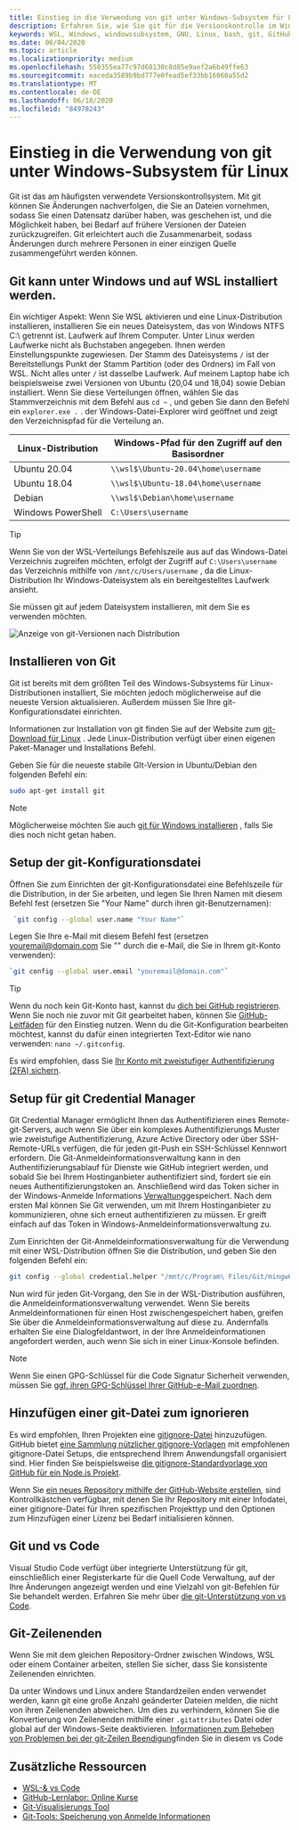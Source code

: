 ```yaml
---
title: Einstieg in die Verwendung von git unter Windows-Subsystem für Linux
description: Erfahren Sie, wie Sie git für die Versionskontrolle im Windows-Subsystem für Linux einrichten.
keywords: WSL, Windows, windowssubsystem, GNU, Linux, bash, git, GitHub, Versionskontrolle
ms.date: 06/04/2020
ms.topic: article
ms.localizationpriority: medium
ms.openlocfilehash: 550355ea77c97d68130c8d85e9aef2a6b49ffe63
ms.sourcegitcommit: eaceda3589b9bd777e0fead5ef33bb16060a55d2
ms.translationtype: MT
ms.contentlocale: de-DE
ms.lasthandoff: 06/18/2020
ms.locfileid: "84978243"
---
```

# <a name="get-started-using-git-on-windows-subsystem-for-linux"></a>Einstieg in die Verwendung von git unter Windows-Subsystem für Linux

Git ist das am häufigsten verwendete Versionskontrollsystem. Mit git können Sie Änderungen nachverfolgen, die Sie an Dateien vornehmen, sodass Sie einen Datensatz darüber haben, was geschehen ist, und die Möglichkeit haben, bei Bedarf auf frühere Versionen der Dateien zurückzugreifen. Git erleichtert auch die Zusammenarbeit, sodass Änderungen durch mehrere Personen in einer einzigen Quelle zusammengeführt werden können.

## <a name="git-can-be-installed-on-windows-and-on-wsl"></a>Git kann unter Windows und auf WSL installiert werden.

Ein wichtiger Aspekt: Wenn Sie WSL aktivieren und eine Linux-Distribution installieren, installieren Sie ein neues Dateisystem, das von Windows NTFS C:\ getrennt ist. Laufwerk auf Ihrem Computer. Unter Linux werden Laufwerke nicht als Buchstaben angegeben. Ihnen werden Einstellungspunkte zugewiesen. Der Stamm des Dateisystems `/` ist der Bereitstellungs Punkt der Stamm Partition (oder des Ordners) im Fall von WSL. Nicht alles unter `/` ist dasselbe Laufwerk. Auf meinem Laptop habe ich beispielsweise zwei Versionen von Ubuntu (20,04 und 18,04) sowie Debian installiert. Wenn Sie diese Verteilungen öffnen, wählen Sie das Stammverzeichnis mit dem Befehl aus `cd ~` , und geben Sie dann den Befehl ein `explorer.exe .` . der Windows-Datei-Explorer wird geöffnet und zeigt den Verzeichnispfad für die Verteilung an.

| Linux-Distribution | Windows-Pfad für den Zugriff auf den Basisordner |
| ----------- | ----------- |
| Ubuntu 20.04 | `\\wsl$\Ubuntu-20.04\home\username` |
| Ubuntu 18.04 | `\\wsl$\Ubuntu-18.04\home\username` |
| Debian | `\\wsl$\Debian\home\username` |
| Windows PowerShell | `C:\Users\username` |

> [!TIP]
> Wenn Sie von der WSL-Verteilungs Befehlszeile aus auf das Windows-Datei Verzeichnis zugreifen möchten, erfolgt der Zugriff auf `C:\Users\username` das Verzeichnis mithilfe von `/mnt/c/Users/username` , da die Linux-Distribution Ihr Windows-Dateisystem als ein bereitgestelltes Laufwerk ansieht.

Sie müssen git auf jedem Dateisystem installieren, mit dem Sie es verwenden möchten.

![Anzeige von git-Versionen nach Distribution](../media/git-versions.gif)

## <a name="installing-git"></a>Installieren von Git

Git ist bereits mit dem größten Teil des Windows-Subsystems für Linux-Distributionen installiert, Sie möchten jedoch möglicherweise auf die neueste Version aktualisieren. Außerdem müssen Sie Ihre git-Konfigurationsdatei einrichten.

Informationen zur Installation von git finden Sie auf der Website zum [git-Download für Linux](https://git-scm.com/download/linux) . Jede Linux-Distribution verfügt über einen eigenen Paket-Manager und Installations Befehl.

Geben Sie für die neueste stabile GIt-Version in Ubuntu/Debian den folgenden Befehl ein:

```bash
sudo apt-get install git
```

> [!NOTE]
> Möglicherweise möchten Sie auch [git für Windows installieren](https://git-scm.com/download/win) , falls Sie dies noch nicht getan haben.

## <a name="git-config-file-setup"></a>Setup der git-Konfigurationsdatei

Öffnen Sie zum Einrichten der git-Konfigurationsdatei eine Befehlszeile für die Distribution, in der Sie arbeiten, und legen Sie Ihren Namen mit diesem Befehl fest (ersetzen Sie "Your Name" durch ihren git-Benutzernamen):

```bash
 `git config --global user.name "Your Name"`
```

Legen Sie Ihre e-Mail mit diesem Befehl fest (ersetzen youremail@domain.com Sie "" durch die e-Mail, die Sie in Ihrem git-Konto verwenden):

```bash
`git config --global user.email "youremail@domain.com"`
```

> [!TIP]
> Wenn du noch kein Git-Konto hast, kannst du [dich bei GitHub registrieren](https://github.com/join). Wenn Sie noch nie zuvor mit Git gearbeitet haben, können Sie [GitHub-Leitfäden](https://guides.github.com/) für den Einstieg nutzen. Wenn du die Git-Konfiguration bearbeiten möchtest, kannst du dafür einen integrierten Text-Editor wie nano verwenden: `nano ~/.gitconfig`.

Es wird empfohlen, dass Sie [Ihr Konto mit zweistufiger Authentifizierung (2FA) sichern](https://help.github.com/en/github/authenticating-to-github/securing-your-account-with-two-factor-authentication-2fa).

## <a name="git-credential-manager-setup"></a>Setup für git Credential Manager

Git Credential Manager ermöglicht Ihnen das Authentifizieren eines Remote-git-Servers, auch wenn Sie über ein komplexes Authentifizierungs Muster wie zweistufige Authentifizierung, Azure Active Directory oder über SSH-Remote-URLs verfügen, die für jeden git-Push ein SSH-Schlüssel Kennwort erfordern. Die Git-Anmeldeinformationsverwaltung kann in den Authentifizierungsablauf für Dienste wie GitHub integriert werden, und sobald Sie bei Ihrem Hostinganbieter authentifiziert sind, fordert sie ein neues Authentifizierungstoken an. Anschließend wird das Token sicher in der Windows-Anmelde Informations [Verwaltung](https://support.microsoft.com/help/4026814/windows-accessing-credential-manager)gespeichert. Nach dem ersten Mal können Sie Git verwenden, um mit Ihrem Hostinganbieter zu kommunizieren, ohne sich erneut authentifizieren zu müssen. Er greift einfach auf das Token in Windows-Anmeldeinformationsverwaltung zu.

Zum Einrichten der Git-Anmeldeinformationsverwaltung für die Verwendung mit einer WSL-Distribution öffnen Sie die Distribution, und geben Sie den folgenden Befehl ein:

```Bash
git config --global credential.helper "/mnt/c/Program\ Files/Git/mingw64/libexec/git-core/git-credential-manager.exe"
```

Nun wird für jeden Git-Vorgang, den Sie in der WSL-Distribution ausführen, die Anmeldeinformationsverwaltung verwendet. Wenn Sie bereits Anmeldeinformationen für einen Host zwischengespeichert haben, greifen Sie über die Anmeldeinformationsverwaltung auf diese zu. Andernfalls erhalten Sie eine Dialogfeldantwort, in der Ihre Anmeldeinformationen angefordert werden, auch wenn Sie sich in einer Linux-Konsole befinden.

> [!NOTE]
> Wenn Sie einen GPG-Schlüssel für die Code Signatur Sicherheit verwenden, müssen Sie [ggf. ihren GPG-Schlüssel Ihrer GitHub-e-Mail zuordnen](https://help.github.com/en/github/authenticating-to-github/associating-an-email-with-your-gpg-key).

## <a name="adding-a-git-ignore-file"></a>Hinzufügen einer git-Datei zum ignorieren

Es wird empfohlen, Ihren Projekten eine [gitignore-Datei](https://help.github.com/en/articles/ignoring-files) hinzuzufügen. GitHub bietet [eine Sammlung nützlicher gitignore-Vorlagen](https://github.com/github/gitignore) mit empfohlenen gitignore-Datei Setups, die entsprechend Ihrem Anwendungsfall organisiert sind. Hier finden Sie beispielsweise [die gitignore-Standardvorlage von GitHub für ein Node.js Projekt](https://github.com/github/gitignore/blob/master/Node.gitignore).

Wenn Sie [ein neues Repository mithilfe der GitHub-Website erstellen](https://help.github.com/articles/create-a-repo), sind Kontrollkästchen verfügbar, mit denen Sie Ihr Repository mit einer Infodatei, einer gitignore-Datei für Ihren spezifischen Projekttyp und den Optionen zum Hinzufügen einer Lizenz bei Bedarf initialisieren können.

## <a name="git-and-vs-code"></a>Git und vs Code

Visual Studio Code verfügt über integrierte Unterstützung für git, einschließlich einer Registerkarte für die Quell Code Verwaltung, auf der Ihre Änderungen angezeigt werden und eine Vielzahl von git-Befehlen für Sie behandelt werden. Erfahren Sie mehr über [die git-Unterstützung von vs Code](https://code.visualstudio.com/docs/editor/versioncontrol#_git-support).

## <a name="git-line-endings"></a>Git-Zeilenenden

Wenn Sie mit dem gleichen Repository-Ordner zwischen Windows, WSL oder einem Container arbeiten, stellen Sie sicher, dass Sie konsistente Zeilenenden einrichten.

Da unter Windows und Linux andere Standardzeilen enden verwendet werden, kann git eine große Anzahl geänderter Dateien melden, die nicht von ihren Zeilenenden abweichen. Um dies zu verhindern, können Sie die Konvertierung von Zeilenenden mithilfe einer `.gitattributes` Datei oder global auf der Windows-Seite deaktivieren. [Informationen zum Beheben von Problemen bei der git-Zeilen Beendigung](https://code.visualstudio.com/docs/remote/troubleshooting#_resolving-git-line-ending-issues-in-containers-resulting-in-many-modified-files)finden Sie in diesem vs Code

## <a name="additional-resources"></a>Zusätzliche Ressourcen

* [WSL-& vs Code](./wsl-vscode.md)
* [GitHub-Lernlabor: Online Kurse](https://lab.github.com/)
* [Git-Visualisierungs Tool](http://git-school.github.io/visualizing-git/)
* [Git-Tools: Speicherung von Anmelde Informationen](https://git-scm.com/book/it/v2/Git-Tools-Credential-Storage)
